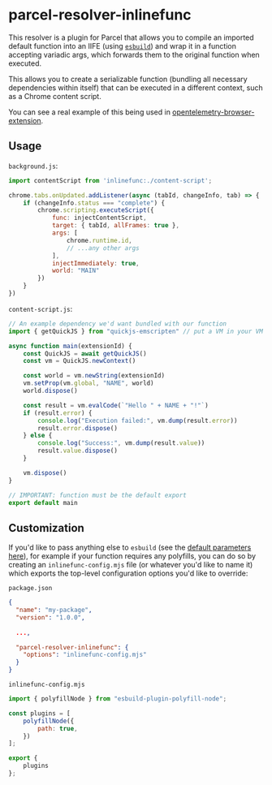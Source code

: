 # parcel-resolver-inlinefunc

This resolver is a plugin for Parcel that allows you to compile an imported default function into an IIFE (using [`esbuild`](https://esbuild.github.io/)) and wrap it in a function accepting variadic args, which forwards them to the original function when executed.

This allows you to create a serializable function (bundling all necessary dependencies within itself) that can be executed in a different context, such as a Chrome content script.

You can see a real example of this being used in [opentelemetry-browser-extension](https://github.com/tbrockman/opentelemetry-browser-extension).

## Usage

`background.js`:
```javascript
import contentScript from 'inlinefunc:./content-script';

chrome.tabs.onUpdated.addListener(async (tabId, changeInfo, tab) => {
    if (changeInfo.status === "complete") {
        chrome.scripting.executeScript({
            func: injectContentScript,
            target: { tabId, allFrames: true },
            args: [
                chrome.runtime.id,
                // ...any other args
            ],
            injectImmediately: true,
            world: "MAIN"
        })
    }
})
```

`content-script.js`:
```javascript
// An example dependency we'd want bundled with our function
import { getQuickJS } from "quickjs-emscripten" // put a VM in your VM

async function main(extensionId) {
    const QuickJS = await getQuickJS()
    const vm = QuickJS.newContext()

    const world = vm.newString(extensionId)
    vm.setProp(vm.global, "NAME", world)
    world.dispose()

    const result = vm.evalCode(`"Hello " + NAME + "!"`)
    if (result.error) {
        console.log("Execution failed:", vm.dump(result.error))
        result.error.dispose()
    } else {
        console.log("Success:", vm.dump(result.value))
        result.value.dispose()
    }

    vm.dispose()
}

// IMPORTANT: function must be the default export
export default main
```

## Customization

If you'd like to pass anything else to `esbuild` (see the [default parameters here](./src/index.ts#L73)), for example if your function requires any polyfills, you can do so by creating an `inlinefunc-config.mjs` file (or whatever you'd like to name it) which exports the top-level configuration options you'd like to override:

`package.json`
```json
{
  "name": "my-package",
  "version": "1.0.0",
  
  ...,

  "parcel-resolver-inlinefunc": {
    "options": "inlinefunc-config.mjs"
  }
}
```

`inlinefunc-config.mjs`
```javascript
import { polyfillNode } from "esbuild-plugin-polyfill-node";

const plugins = [
    polyfillNode({
        path: true,
    })
];

export {
    plugins
};
```